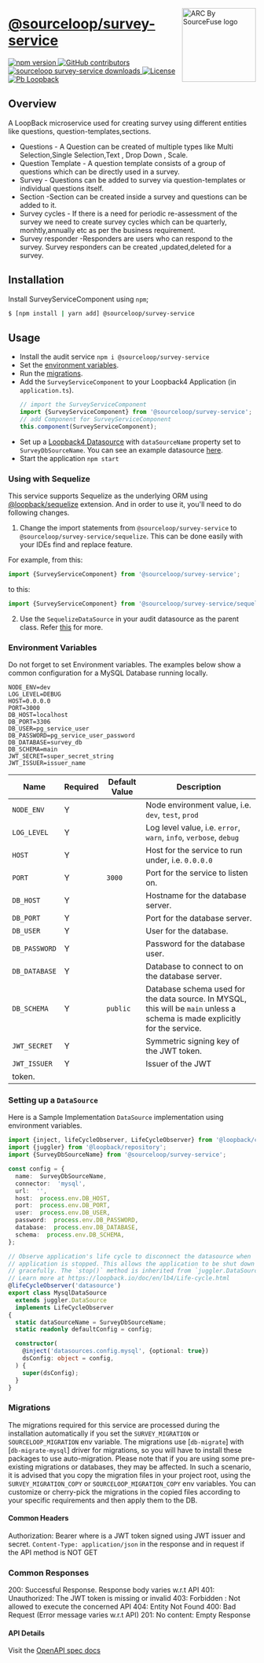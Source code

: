 <a style="position: relative; top: 10px;" href="https://sourcefuse.github.io/arc-docs/arc-api-docs" target="_blank"><img src="https://github.com/sourcefuse/loopback4-microservice-catalog/blob/master/docs/assets/logo-dark-bg.png?raw=true" alt="ARC By SourceFuse logo" title="ARC By SourceFuse" align="right" width="150" /></a>

# [@sourceloop/survey-service](https://github.com/sourcefuse/loopback4-microservice-catalog/tree/master/services/survey-service)

<p align="left">
<a href="https://www.npmjs.org/package/@sourceloop/survey-service">
<img src="https://img.shields.io/npm/v/@sourceloop/survey-service.svg" alt="npm version" />
</a>
<a href="https://github.com/sourcefuse/loopback4-microservice-catalog/graphs/contributors" target="_blank">
<img alt="GitHub contributors" src="https://img.shields.io/github/contributors/sourcefuse/loopback4-microservice-catalog">
</a>
<a href="https://www.npmjs.com/@sourceloop/survey-service" target="_blank">
<img alt="sourceloop survey-service downloads" src="https://img.shields.io/npm/dm/@sourceloop/survey-service">
</a>
<a href="./LICENSE">
<img src="https://img.shields.io/github/license/sourcefuse/loopback4-microservice-catalog" alt="License" />
</a>
<a href="https://loopback.io/" target="_blank">
<img alt="Pb Loopback" src="https://img.shields.io/badge/Powered%20by-Loopback 4-brightgreen" />
</a>
</p>

## Overview

A LoopBack microservice used for creating survey using different entities like questions, question-templates,sections.

- Questions - A Question can be created of multiple types like Multi Selection,Single Selection,Text , Drop Down , Scale.
- Question Template - A question template consists of a group of questions which can be directly used in a survey.
- Survey - Questions can be added to survey via question-templates or individual questions itself.
- Section -Section can be created inside a survey and questions can be added to it.
- Survey cycles - If there is a need for periodic re-assessment of the survey we need to create survey cycles which can be quarterly, monhtly,annually etc as per the business requirement.
- Survey responder -Responders are users who can respond to the survey. Survey responders can be created ,updated,deleted for a survey.

## Installation

Install SurveyServiceComponent using `npm`;

```sh
$ [npm install | yarn add] @sourceloop/survey-service
```

## Usage

- Install the audit service
  `npm i @sourceloop/survey-service`
- Set the [environment variables](#environment-variables).
- Run the [migrations](#migrations).
- Add the `SurveyServiceComponent` to your Loopback4 Application (in `application.ts`).
  ```typescript
  // import the SurveyServiceComponent
  import {SurveyServiceComponent} from '@sourceloop/survey-service';
  // add Component for SurveyServiceComponent
  this.component(SurveyServiceComponent);
  ```
- Set up a [Loopback4 Datasource](https://loopback.io/doc/en/lb4/DataSource.html) with `dataSourceName` property set to `SurveyDbSourceName`. You can see an example datasource [here](#setting-up-a-datasource).
- Start the application
  `npm start`

### Using with Sequelize

This service supports Sequelize as the underlying ORM using [@loopback/sequelize](https://www.npmjs.com/package/@loopback/sequelize) extension. And in order to use it, you'll need to do following changes.

1. Change the import statements from `@sourceloop/survey-service` to `@sourceloop/survey-service/sequelize`. This can be done easily with your IDEs find and replace feature.

For example, from this:

```ts
import {SurveyServiceComponent} from '@sourceloop/survey-service';
```

to this:

```ts
import {SurveyServiceComponent} from '@sourceloop/survey-service/sequelize';
```

2. Use the `SequelizeDataSource` in your audit datasource as the parent class. Refer [this](https://www.npmjs.com/package/@loopback/sequelize#step-1-configure-datasource) for more.

### Environment Variables

Do not forget to set Environment variables. The examples below show a common configuration for a MySQL Database running locally.

```environment
NODE_ENV=dev
LOG_LEVEL=DEBUG
HOST=0.0.0.0
PORT=3000
DB_HOST=localhost
DB_PORT=3306
DB_USER=pg_service_user
DB_PASSWORD=pg_service_user_password
DB_DATABASE=survey_db
DB_SCHEMA=main
JWT_SECRET=super_secret_string
JWT_ISSUER=issuer_name
```

| Name          | Required | Default Value | Description                                                                                                                 |
| ------------- | -------- | ------------- | --------------------------------------------------------------------------------------------------------------------------- |
| `NODE_ENV`    | Y        |               | Node environment value, i.e. `dev`, `test`, `prod`                                                                          |
| `LOG_LEVEL`   | Y        |               | Log level value, i.e. `error`, `warn`, `info`, `verbose`, `debug`                                                           |
| `HOST`        | Y        |               | Host for the service to run under, i.e. `0.0.0.0`                                                                           |
| `PORT`        | Y        | `3000`        | Port for the service to listen on.                                                                                          |
| `DB_HOST`     | Y        |               | Hostname for the database server.                                                                                           |
| `DB_PORT`     | Y        |               | Port for the database server.                                                                                               |
| `DB_USER`     | Y        |               | User for the database.                                                                                                      |
| `DB_PASSWORD` | Y        |               | Password for the database user.                                                                                             |
| `DB_DATABASE` | Y        |               | Database to connect to on the database server.                                                                              |
| `DB_SCHEMA`   | Y        | `public`      | Database schema used for the data source. In MYSQL, this will be `main` unless a schema is made explicitly for the service. |
| `JWT_SECRET`  | Y        |               | Symmetric signing key of the JWT token.                                                                                     |
| `JWT_ISSUER`  | Y        |               | Issuer of the JWT                                                                                                           |
| token.        |

### Setting up a `DataSource`

Here is a Sample Implementation `DataSource` implementation using environment variables.

```TypeScript
import {inject, lifeCycleObserver, LifeCycleObserver} from '@loopback/core';
import {juggler} from '@loopback/repository';
import {SurveyDbSourceName} from '@sourceloop/survey-service';

const config = {
  name:  SurveyDbSourceName,
  connector:  'mysql',
  url:  '',
  host:  process.env.DB_HOST,
  port:  process.env.DB_PORT,
  user:  process.env.DB_USER,
  password:  process.env.DB_PASSWORD,
  database:  process.env.DB_DATABASE,
  schema:  process.env.DB_SCHEMA,
};

// Observe application's life cycle to disconnect the datasource when
// application is stopped. This allows the application to be shut down
// gracefully. The `stop()` method is inherited from `juggler.DataSource`.
// Learn more at https://loopback.io/doc/en/lb4/Life-cycle.html
@lifeCycleObserver('datasource')
export class MysqlDataSource
  extends juggler.DataSource
  implements LifeCycleObserver
{
  static dataSourceName = SurveyDbSourceName;
  static readonly defaultConfig = config;

  constructor(
    @inject('datasources.config.mysql', {optional: true})
    dsConfig: object = config,
  ) {
    super(dsConfig);
  }
}
```

### Migrations

The migrations required for this service are processed during the installation automatically if you set the `SURVEY_MIGRATION` or `SOURCELOOP_MIGRATION` env variable. The migrations use [`db-migrate`] with [`db-migrate-mysql`] driver for migrations, so you will have to install these packages to use auto-migration. Please note that if you are using some pre-existing migrations or databases, they may be affected. In such a scenario, it is advised that you copy the migration files in your project root, using the `SURVEY_MIGRATION_COPY` or `SOURCELOOP_MIGRATION_COPY` env variables. You can customize or cherry-pick the migrations in the copied files according to your specific requirements and then apply them to the DB.

#### Common Headers

Authorization: Bearer <token> where <token> is a JWT token signed using JWT issuer and secret.
`Content-Type: application/json` in the response and in request if the API method is NOT GET

### Common Responses

200: Successful Response. Response body varies w.r.t API
401: Unauthorized: The JWT token is missing or invalid
403: Forbidden : Not allowed to execute the concerned API
404: Entity Not Found
400: Bad Request (Error message varies w.r.t API)
201: No content: Empty Response

#### API Details

Visit the [OpenAPI spec docs](./openapi.md)
